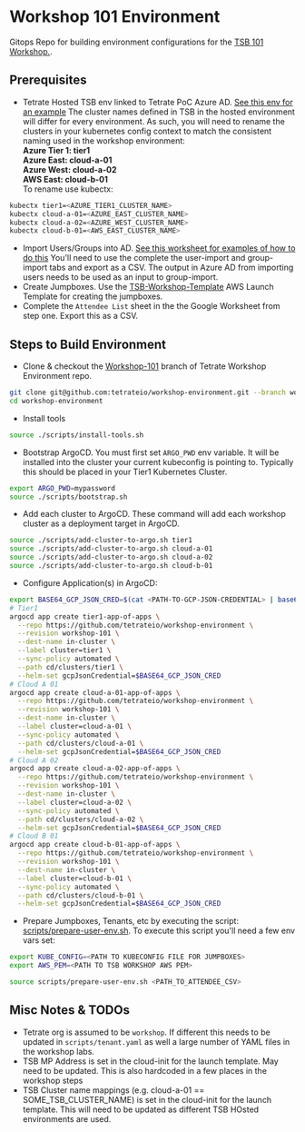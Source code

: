 # Workshop 101 Environment
Gitops Repo for building environment configurations for the [TSB 101 Workshop.](https://github.com/tetrateio/workshop-101).

## Prerequisites
- Tetrate Hosted TSB env linked to Tetrate PoC Azure AD.  [See this env for an example](https://github.com/tetrateio/tetrate/blob/master/cloud/projects/organization/configuration/index.ts#L139-L161)  The cluster names defined in TSB in the hosted environment will differ for every environment.  As such, you will need to rename the clusters in your kubernetes config context to match the consistent naming used in the workshop environment:  
**Azure Tier 1: tier1**  
**Azure East: cloud-a-01**  
**Azure West: cloud-a-02**   
**AWS East: cloud-b-01**  
To rename use kubectx:    
```bash  
kubectx tier1=<AZURE_TIER1_CLUSTER_NAME>  
kubectx cloud-a-01=<AZURE_EAST_CLUSTER_NAME>  
kubectx cloud-a-02=<AZURE_WEST_CLUSTER_NAME>  
kubectx cloud-b-01=<AWS_EAST_CLUSTER_NAME>  
```

- Import Users/Groups into AD.  [See this worksheet for examples of how to do this](https://docs.google.com/spreadsheets/d/1l1hoYYM4VuMAAnS9s1cAETAP7kXPB41A9Az3C-iSCEQ/edit#gid=222245595)  You'll need to use the complete the user-import and group-import tabs and export as a CSV.  The output in Azure AD from importing users needs to be used as an input to group-import.
- Create Jumpboxes.  Use the [TSB-Workshop-Template](https://us-east-2.console.aws.amazon.com/ec2/v2/home?region=us-east-2#LaunchTemplateDetails:launchTemplateId=lt-00618441ea7d113be) AWS Launch Template for creating the jumpboxes.
- Complete the `Attendee List` sheet in the the Google Worksheet from step one.  Export this as a CSV.

## Steps to Build Environment
- Clone & checkout the [Workshop-101](https://github.com/tetrateio/workshop-environment/tree/workshop-101) branch of Tetrate Workshop Environment repo.  
```bash
git clone git@github.com:tetrateio/workshop-environment.git --branch workshop-101
cd workshop-environment  
```

- Install tools
```bash
source ./scripts/install-tools.sh
```

- Bootstrap ArgoCD.  You must first set `ARGO_PWD` env variable.  It will be installed into the cluster your current kubeconfig is pointing to.  Typically this should be placed in your Tier1 Kubernetes Cluster.
```bash
export ARGO_PWD=mypassword
source ./scripts/bootstrap.sh
```

- Add each cluster to ArgoCD.  These command will add each workshop cluster as a deployment target in ArgoCD.  
```bash
source ./scripts/add-cluster-to-argo.sh tier1
source ./scripts/add-cluster-to-argo.sh cloud-a-01
source ./scripts/add-cluster-to-argo.sh cloud-a-02
source ./scripts/add-cluster-to-argo.sh cloud-b-01
```

- Configure Application(s) in ArgoCD:
```bash
export BASE64_GCP_JSON_CRED=$(cat <PATH-TO-GCP-JSON-CREDENTIAL> | base64)
# Tier1
argocd app create tier1-app-of-apps \
  --repo https://github.com/tetrateio/workshop-environment \
  --revision workshop-101 \
  --dest-name in-cluster \
  --label cluster=tier1 \
  --sync-policy automated \
  --path cd/clusters/tier1 \
  --helm-set gcpJsonCredential=$BASE64_GCP_JSON_CRED
# Cloud A 01
argocd app create cloud-a-01-app-of-apps \
  --repo https://github.com/tetrateio/workshop-environment \
  --revision workshop-101 \
  --dest-name in-cluster \
  --label cluster=cloud-a-01 \
  --sync-policy automated \
  --path cd/clusters/cloud-a-01 \
  --helm-set gcpJsonCredential=$BASE64_GCP_JSON_CRED
# Cloud A 02
argocd app create cloud-a-02-app-of-apps \
  --repo https://github.com/tetrateio/workshop-environment \
  --revision workshop-101 \
  --dest-name in-cluster \
  --label cluster=cloud-a-02 \
  --sync-policy automated \
  --path cd/clusters/cloud-a-02 \
  --helm-set gcpJsonCredential=$BASE64_GCP_JSON_CRED
# Cloud B 01
argocd app create cloud-b-01-app-of-apps \
  --repo https://github.com/tetrateio/workshop-environment \
  --revision workshop-101 \
  --dest-name in-cluster \
  --label cluster=cloud-b-01 \
  --sync-policy automated \
  --path cd/clusters/cloud-b-01 \
  --helm-set gcpJsonCredential=$BASE64_GCP_JSON_CRED
```

- Prepare Jumpboxes, Tenants, etc by executing the script: [scripts/prepare-user-env.sh](scripts/prepare-user-env.sh).  To execute this script you'll need a few env vars set:  
```bash
export KUBE_CONFIG=<PATH TO KUBECONFIG FILE FOR JUMPBOXES>
export AWS_PEM=<PATH TO TSB WORKSHOP AWS PEM>
```
```bash
source scripts/prepare-user-env.sh <PATH_TO_ATTENDEE_CSV>
```

## Misc Notes & TODOs
- Tetrate org is assumed to be `workshop`.  If different this needs to be updated in `scripts/tenant.yaml` as well a large number of YAML files in the workshop labs.
- TSB MP Address is set in the cloud-init for the launch template.  May need to be updated.  This is also hardcoded in a few places in the workshop steps
- TSB Cluster name mappings (e.g. cloud-a-01 == SOME_TSB_CLUSTER_NAME) is set in the cloud-init for the launch template.  This will need to be updated as different TSB HOsted environments are used.